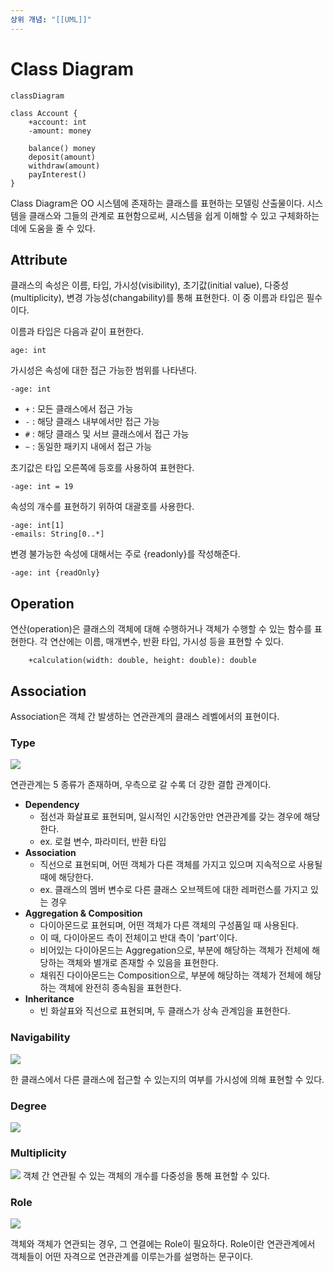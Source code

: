 ```yaml
---
상위 개념: "[[UML]]"
---
```

# Class Diagram
```mermaid
classDiagram

class Account {
	+account: int
	-amount: money
	
	balance() money
	deposit(amount)
	withdraw(amount)
	payInterest()
}

```
Class Diagram은 OO 시스템에 존재하는 클래스를 표현하는 모델링 산출물이다. 시스템을 클래스와 그들의 관계로 표현함으로써, 시스템을 쉽게 이해할 수 있고 구체화하는 데에 도움을 줄 수 있다.

## Attribute
클래스의 속성은 이름, 타입, 가시성(visibility), 초기값(initial value), 다중성(multiplicity), 변경 가능성(changability)를 통해 표현한다. 이 중 이름과 타입은 필수이다.

이름과 타입은 다음과 같이 표현한다.

	age: int

가시성은 속성에 대한 접근 가능한 범위를 나타낸다.

	-age: int

* `+` : 모든 클래스에서 접근 가능
* `-` : 해당 클래스 내부에서만 접근 가능
* `#` : 해당 클래스 및 서브 클래스에서 접근 가능
* `~` : 동일한 패키지 내에서 접근 가능

초기값은 타입 오른쪽에 등호를 사용하여 표현한다.

	-age: int = 19


속성의 개수를 표현하기 위하여 대괄호를 사용한다.

	-age: int[1]
	-emails: String[0..*]

변경 불가능한 속성에 대해서는 주로 {readonly}를 작성해준다.

	-age: int {readOnly}

## Operation
연산(operation)은 클래스의 객체에 대해 수행하거나 객체가 수행할 수 있는 함수를 표현한다. 각 연산에는 이름, 매개변수, 반환 타입, 가시성 등을 표현할 수 있다.

		+calculation(width: double, height: double): double

## Association
Association은 객체 간 발생하는 연관관계의 클래스 레벨에서의 표현이다.

### Type
![](https://i.imgur.com/cELOe2r.png)

연관관계는 5 종류가 존재하며, 우측으로 갈 수록 더 강한 결합 관계이다.

* **Dependency** 
	* 점선과 화살표로 표현되며, 일시적인 시간동안만 연관관계를 갖는 경우에 해당한다.
	* ex. 로컬 변수, 파라미터, 반환 타입
* **Association**
	* 직선으로 표현되며, 어떤 객체가 다른 객체를 가지고 있으며 지속적으로 사용될 때에 해당한다.
	* ex. 클래스의 멤버 변수로 다른 클래스 오브젝트에 대한 레퍼런스를 가지고 있는 경우
* **Aggregation & Composition**
	* 다이아몬드로 표현되며, 어떤 객체가 다른 객체의 구성품일 때 사용된다.
	* 이 때, 다이아몬드 측이 전체이고 반대 측이 'part'이다.
	* 비어있는 다이아몬드는 Aggregation으로, 부분에 해당하는 객체가 전체에 해당하는 객체와 별개로 존재할 수 있음을 표현한다.
	* 채워진 다이아몬드는 Composition으로, 부분에 해당하는 객체가 전체에 해당하는 객체에 완전히 종속됨을 표현한다.
* **Inheritance**
	* 빈 화살표와 직선으로 표현되며, 두 클래스가 상속 관계임을 표현한다.


### Navigability
![](https://i.imgur.com/VuimJnE.png)

한 클래스에서 다른 클래스에 접근할 수 있는지의 여부를 가시성에 의해 표현할 수 있다.

### Degree
![](https://i.imgur.com/qJrWcSC.png)

### Multiplicity
![](https://i.imgur.com/DXP00BU.png)
객체 간 연관될 수 있는 객체의 개수를 다중성을 통해 표현할 수 있다.

### Role
![](https://i.imgur.com/1fk24QA.png)

객체와 객체가 연관되는 경우, 그 연결에는 Role이 필요하다. Role이란 연관관계에서 객체들이 어떤 자격으로 연관관계를 이루는가를 설명하는 문구이다.